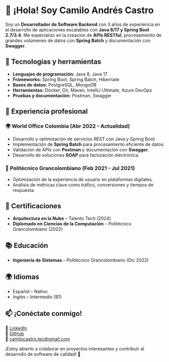 # 👋 ¡Hola! Soy Camilo Andrés Castro

Soy un **Desarrollador de Software Backend** con 3 años de experiencia en el desarrollo de aplicaciones escalables con **Java 8/17 y Spring Boot 2.7/3.4**. Me especializo en la creación de **APIs RESTful**, procesamiento de grandes volúmenes de datos con **Spring Batch** y documentación con **Swagger**.

## 🚀 Tecnologías y herramientas
- **Lenguajes de programación:** Java 8, Java 17
- **Frameworks:** Spring Boot, Spring Batch, Hibernate
- **Bases de datos:** PostgreSQL, MongoDB
- **Herramientas:** Docker, Git, Maven, IntelliJ Ultimate, Azure DevOps
- **Pruebas y documentación:** Postman, Swagger

## 💼 Experiencia profesional
### 🌍 **World Office Colombia** (Abr 2022 - Actualidad)
- Desarrollo y optimización de servicios REST con Java y Spring Boot.
- Implementación de **Spring Batch** para procesamiento eficiente de datos.
- Validación de APIs con **Postman** y documentación con **Swagger**.
- Desarrollo de soluciones **SOAP** para facturación electrónica.

### 🏫 **Politécnico Grancolombiano** (Feb 2021 - Jul 2021)
- Optimización de la experiencia de usuario en plataformas digitales.
- Análisis de métricas clave como tráfico, conversiones y tiempos de respuesta.

## 📜 Certificaciones
- **Arquitectura en la Nube** – Talento Tech (2024)
- **Diplomado en Ciencias de la Computación** – Politécnico Grancolombiano (2022)

## 📚 Educación
- **Ingeniería de Sistemas** – Politécnico Grancolombiano (Dic 2022)

## 🌍 Idiomas
- Español – Nativo
- Inglés – Intermedio (B1)

## 📫 ¡Conéctate conmigo!
🔗 [LinkedIn](https://linkedin.com/in/camilo-castro-m)  
🐙 [GitHub](https://github.com/CamiloCastro-tec)  
📧 camilocastro.tec@gmail.com  

¡Estoy abierto a colaborar en proyectos interesantes y contribuir al desarrollo de software de calidad! 🚀
